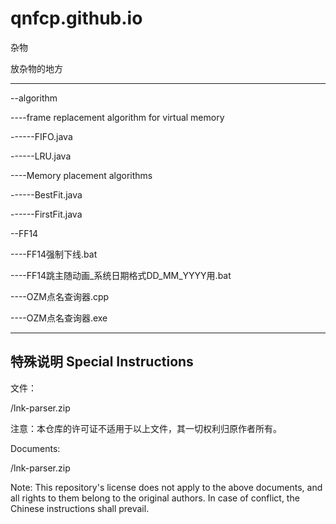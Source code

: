 # qnfcp.github.io
杂物

放杂物的地方

--------------------------------------------------------------------
--algorithm

----frame replacement algorithm for virtual memory

------FIFO.java

------LRU.java

----Memory placement algorithms

------BestFit.java

------FirstFit.java


--FF14

----FF14强制下线.bat

----FF14跳主随动画_系统日期格式DD_MM_YYYY用.bat

----OZM点名查询器.cpp

----OZM点名查询器.exe

--------------------------------------------------------------------

## 特殊说明 Special Instructions
文件：

/lnk-parser.zip

注意：本仓库的许可证不适用于以上文件，其一切权利归原作者所有。

Documents:

/lnk-parser.zip

Note: This repository's license does not apply to the above documents, and all rights to them belong to the original authors.
In case of conflict, the Chinese instructions shall prevail.
